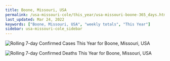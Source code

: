 ```yaml
---
title: Boone, Missouri, USA
permalink: /usa-missouri-cole/this_year/usa-missouri-boone-365_days.html
last_updated: Mar 24, 2022
keywords: ["Boone, Missouri, USA", "weekly totals", "This Year"]
sidebar: usa-missouri-cole_sidebar
---
```


![Rolling 7-day Confirmed Cases This Year for Boone, Missouri, USA](/covid_tracker/images/graphs/usa-missouri-boone-rolling_7_days_confirmed-365_days_graph.png)

![Rolling 7-day Confirmed Deaths This Year for Boone, Missouri, USA](/covid_tracker/images/graphs/usa-missouri-boone-rolling_7_days_deaths-365_days_graph.png)
